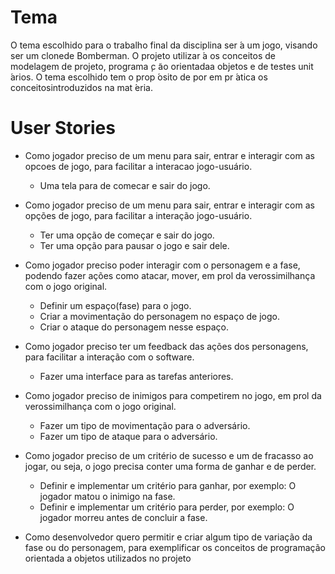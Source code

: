 # Tema
O  tema  escolhido  para  o  trabalho  final  da  disciplina  ser ́a  um  jogo,  visando  ser  um  clonede  Bomberman.   O  projeto  utilizar ́a  os  conceitos  de  modelagem  de  projeto,  programa ̧c ̃ao  orientadaa  objetos  e  de  testes  unit ́arios.   O  tema  escolhido  tem  o  prop ́osito  de  por  em  pr ́atica  os  conceitosintroduzidos na mat ́eria.

# User Stories
  - Como  jogador  preciso  de  um  menu  para  sair,  entrar  e  interagir  com  as  opcoes  de  jogo,  para facilitar a interacao jogo-usuário.
    - Uma tela para de comecar e sair do jogo.

  - Como jogador preciso de um menu para sair, entrar e interagir com as opções de jogo, para facilitar a interação jogo-usuário.
     - Ter uma opção de começar e sair do jogo.
     - Ter uma opção para pausar o jogo e sair dele.
     
  - Como jogador preciso poder interagir com o personagem e a fase, podendo fazer ações como atacar, mover, em prol da verossimilhança com o jogo original.
    - Definir um espaço(fase) para o jogo.
    - Criar a movimentação do personagem no espaço de jogo.
    - Criar o ataque do personagem nesse espaço.
    
  - Como jogador preciso ter um feedback das ações dos personagens, para facilitar a interação com o software.
    - Fazer uma interface para as tarefas anteriores.
    
  - Como jogador preciso de inimigos para competirem no jogo, em prol da verossimilhança com o jogo original.
    - Fazer um tipo de movimentação para o adversário.
    - Fazer um tipo de ataque para o adversário.
    
  - Como jogador preciso de um critério de sucesso e um de fracasso ao jogar, ou seja, o jogo precisa conter uma forma de ganhar e de perder.
    - Definir e implementar um critério para ganhar, por exemplo: O jogador matou o inimigo na fase.
    - Definir e implementar um critério para perder, por exemplo: O jogador morreu antes de concluir a fase.
  - Como desenvolvedor quero permitir e criar algum tipo de variação da fase ou do personagem, para exemplificar os conceitos de programação orientada a objetos utilizados no projeto
